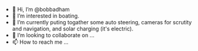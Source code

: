 - 👋 Hi, I’m @bobbadham 
- 👀 I’m interested in boating.  
- 🌱 I’m currently puting togather some auto steering, cameras for scrutity and navigation, and solar charging (it's electric).
- 💞️ I’m looking to collaborate on ...
- 📫 How to reach me ...

<!---
bobbadham/bobbadham is a ✨ special ✨ repository because its `README.md` (this file) appears on your GitHub profile.
You can click the Preview link to take a look at your changes.
--->
